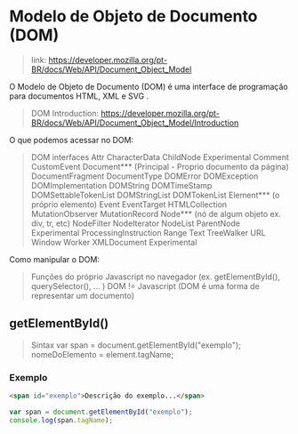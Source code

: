 # Modelo de Objeto de Documento (DOM)
> link: https://developer.mozilla.org/pt-BR/docs/Web/API/Document_Object_Model

O Modelo de Objeto de Documento (DOM) é uma interface de programação para documentos HTML, XML e SVG .
> DOM Introduction: https://developer.mozilla.org/pt-BR/docs/Web/API/Document_Object_Model/Introduction

O que podemos acessar no DOM:

> DOM interfaces
> Attr
> CharacterData
> ChildNode Experimental
> Comment
> CustomEvent
> Document***   (Principal - Proprio documento da página)
> DocumentFragment
> DocumentType
> DOMError
> DOMException
> DOMImplementation
> DOMString
> DOMTimeStamp
> DOMSettableTokenList
> DOMStringList
> DOMTokenList
> Element*** (o próprio elemento)
> Event
> EventTarget
> HTMLCollection
> MutationObserver
> MutationRecord
> Node***   (nó de algum objeto ex. div, tr, etc)
> NodeFilter
> NodeIterator
> NodeList
> ParentNode Experimental
> ProcessingInstruction
> Range
> Text
> TreeWalker
> URL
> Window
> Worker
> XMLDocument Experimental

Como manipular o DOM:

> Funções do próprio Javascript no navegador (ex. getElementById(), querySelector(), ... )
> DOM != Javascript (DOM é uma forma de representar um documento)


<!-- Exercises and Learning -->

## getElementById()
> Sintax var span = document.getElementById("exemplo");
nomeDoElemento = element.tagName;

### Exemplo
````html
<span id="exemplo">Descrição do exemplo...</span>
````

````javascript
var span = document.getElementById("exemplo");
console.log(span.tagName);
````